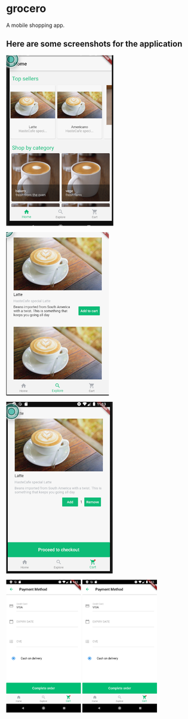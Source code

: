 # grocero

A mobile shopping app. 

## Here are some screenshots for the application

![alt text](https://github.com/appcoreopc/grocero/blob/master/1.png)


![alt text](https://github.com/appcoreopc/grocero/blob/master/2.png)


![alt text](https://github.com/appcoreopc/grocero/blob/master/3.png)


<img src="https://github.com/appcoreopc/grocero/blob/master/4.png" width="200"/>

<img src="https://github.com/appcoreopc/grocero/blob/master/5.png" width="200"/>


